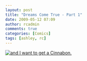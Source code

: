 ```yaml
---
layout: post
title: "Dreams Come True - Part 1"
date: 2009-05-12 07:09
author: rcadmin
comments: true
categories: [Comics]
tags: [ashley, rc]
---
```

<a href="http://bitsmack.com/comics/2009/05/12/dreams-come-true-part-1"><img class="alignnone size-full wp-image-1630" src="http://dl.bitsmack.com/uploads/2009/05/20090512.jpg" title="and I want to get a Cinnabon." /></a>
